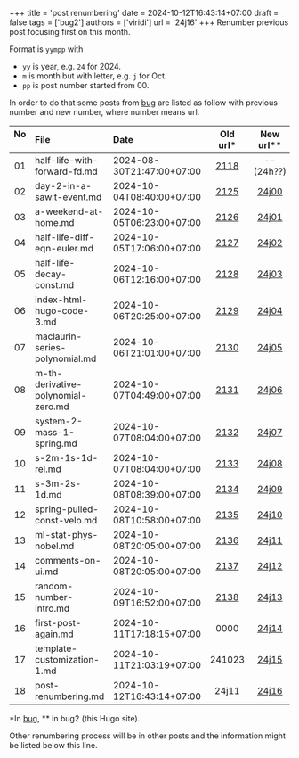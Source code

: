 +++
title = 'post renumbering'
date = 2024-10-12T16:43:14+07:00
draft = false
tags = ['bug2']
authors = ['viridi']
url = '24j16'
+++
Renumber previous post focusing first on this month.

<!--more-->

Format is `yympp` with
- `yy` is year, e.g. `24` for 2024.
- `m` is month but with letter, e.g. `j` for Oct.
- `pp` is post number started from 00.

In order to do that some posts from [bug](https://dudung.github.io/bug/) are listed as follow with previous number and new number, where number means url.

No &nbsp;&nbsp; | File | Date | Old url\* | New url\*\*
:-: | :- | :- | :-: | :-:
01 | half-life-with-forward-fd.md       | 2024-08-30T21:47:00+07:00 | [2118](https://dudung.github.io/bug/2118) | -- (24h??)
02 | day-2-in-a-sawit-event.md          | 2024-10-04T08:40:00+07:00 | [2125](https://dudung.github.io/bug/2125) | [24j00](../24j00)
03 | a-weekend-at-home.md               | 2024-10-05T06:23:00+07:00 | [2126](https://dudung.github.io/bug/2126) | [24j01](../24j01)
04 | half-life-diff-eqn-euler.md        | 2024-10-05T17:06:00+07:00 | [2127](https://dudung.github.io/bug/2127) | [24j02](../24j02)
05 | half-life-decay-const.md           | 2024-10-06T12:16:00+07:00 | [2128](https://dudung.github.io/bug/2128) | [24j03](../24j03)
06 | index-html-hugo-code-3.md          | 2024-10-06T20:25:00+07:00 | [2129](https://dudung.github.io/bug/2129) | [24j04](../24j04)
07 | maclaurin-series-polynomial.md     | 2024-10-06T21:01:00+07:00 | [2130](https://dudung.github.io/bug/2130) | [24j05](../24j05)
08 | m-th-derivative-polynomial-zero.md &nbsp;&nbsp;&nbsp; | 2024-10-07T04:49:00+07:00 | [2131](https://dudung.github.io/bug/2131) | [24j06](../24j06)
09 | system-2-mass-1-spring.md          | 2024-10-07T08:04:00+07:00 | [2132](https://dudung.github.io/bug/2132) | [24j07](../24j07)
10 | s-2m-1s-1d-rel.md                  | 2024-10-07T08:04:00+07:00 | [2133](https://dudung.github.io/bug/2133) | [24j08](../24j08)
11 | s-3m-2s-1d.md                      | 2024-10-08T08:39:00+07:00 | [2134](https://dudung.github.io/bug/2134) | [24j09](../24j09)
12 | spring-pulled-const-velo.md        | 2024-10-08T10:58:00+07:00 | [2135](https://dudung.github.io/bug/2135) | [24j10](../24j10)
13 | ml-stat-phys-nobel.md              | 2024-10-08T20:05:00+07:00 | [2136](https://dudung.github.io/bug/2136) | [24j11](../24j11)
14 | comments-on-ui.md                  | 2024-10-08T20:05:00+07:00 | [2137](https://dudung.github.io/bug/2137) | [24j12](../24j12)
15 | random-number-intro.md             | 2024-10-09T16:52:00+07:00 | [2138](https://dudung.github.io/bug/2138) | [24j13](../24j13)
16 | first-post-again.md                | 2024-10-11T17:18:15+07:00 | 0000   | [24j14](../24j14)
17 | template-customization-1.md        | 2024-10-11T21:03:19+07:00 | 241023 | [24j15](../24j15)
18 | post-renumbering.md                | 2024-10-12T16:43:14+07:00 | 24j11  | [24j16](../24j16)

\*In [bug](https://dudung.github.io/bug/), \*\* in bug2 (this Hugo site).

Other renumbering process will be in other posts and the information might be listed below this line.
 
